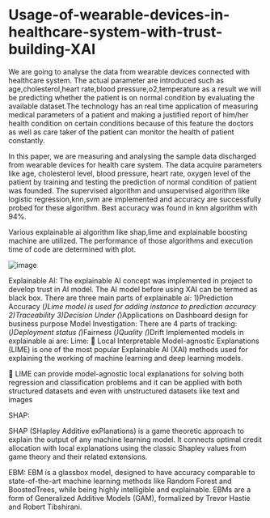 # Usage-of-wearable-devices-in-healthcare-system-with-trust-building-XAI

We are going to analyse the data from wearable devices connected with healthcare system. The actual parameter are introduced such as age,cholesterol,heart rate,blood pressure,o2,temperature as a result we will be predicting whether the patient is on normal condition by evaluating the available dataset.The technology has an real time application of measuring medical parameters of a patient and making a justified report of him/her health condition on certain conditions because of this feature the doctors as well as care taker of the patient can monitor the health of patient constantly.

In this paper, we are measuring and analysing the sample data discharged from wearable devices for health care system. The data acquire parameters like age, cholesterol level, blood pressure, heart rate, oxygen level of the patient by training and testing the prediction of normal condition of patient was founded. The supervised algorithm and unsupervised algorithm like logistic regression,knn,svm are implemented and accuracy are successfully probed for these algorithm. Best accuracy was found in knn algorithm with 94%.

Various explainable ai algorithm like shap,lime and explainable boosting machine are utilized. The performance of those algorithms and execution time of code are determined with plot.

![image](https://github.com/rahul13289/Usage-of-wearable-devices-in-healthcare-system-with-trust-building-XAI/assets/97829880/106ee5ea-4ff7-4b82-bc77-5fa014400a93)

Explainable AI:
The explainable AI concept was implemented in project to develop trust in AI model. The AI model before using XAI can be termed as black box.
There are three main parts of explainable ai:
1)Prediction Accuracy
(*)Lime model is used for adding instance to prediction accuracy
2)Traceability
3)Decision Under
(*)Applications on Dashboard design for business purpose
Model Investigation:
There are 4 parts of tracking:
(*)Deployment status
(*)Fairness
(*)Quality
(*)Drift
Implemented models in explainable ai are:
Lime:
	Local Interpretable Model-agnostic Explanations (LIME) is one of the most popular Explainable AI (XAI) methods used for explaining the working of machine learning and deep learning models. 

	LIME can provide model-agnostic local explanations for solving both regression and classification problems and it can be applied with both structured datasets and even with unstructured datasets like text and images

SHAP:

SHAP (SHapley Additive exPlanations) is a game theoretic approach to explain the output of any machine learning model. It connects optimal credit allocation with local explanations using the classic Shapley values from game theory and their related extensions.


EBM:
EBM is a glassbox model, designed to have accuracy comparable to state-of-the-art machine learning methods like Random Forest and BoostedTrees, while being highly intelligible and explainable. EBMs are a form of Generalized Additive Models (GAM), formalized by Trevor Hastie and Robert Tibshirani. 




